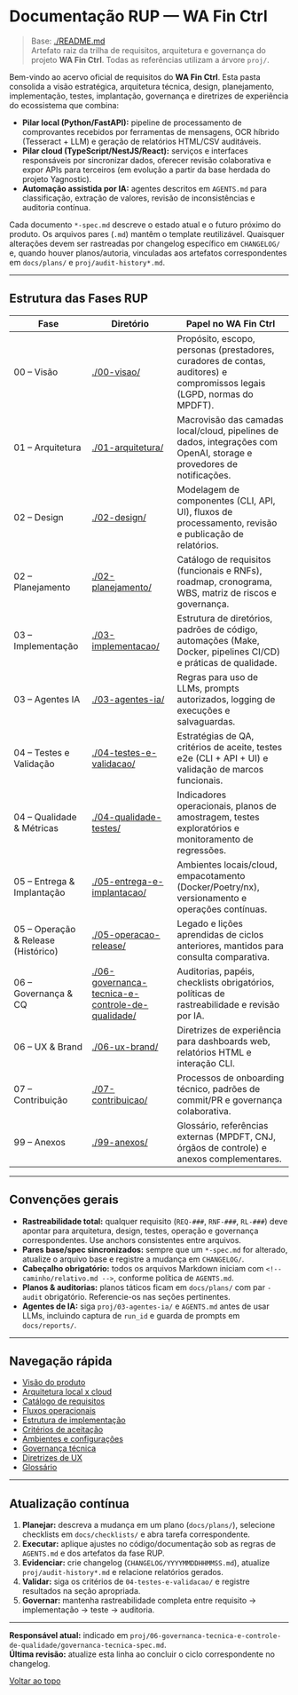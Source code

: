 <!-- proj/README-spec.md -->
# Documentação RUP — WA Fin Ctrl

> Base: [./README.md](./README.md)  
> Artefato raiz da trilha de requisitos, arquitetura e governança do projeto **WA Fin Ctrl**. Todas as referências utilizam a árvore `proj/`.

Bem-vindo ao acervo oficial de requisitos do **WA Fin Ctrl**. Esta pasta consolida a visão estratégica, arquitetura técnica, design, planejamento, implementação, testes, implantação, governança e diretrizes de experiência do ecossistema que combina:

- **Pilar local (Python/FastAPI):** pipeline de processamento de comprovantes recebidos por ferramentas de mensagens, OCR híbrido (Tesseract + LLM) e geração de relatórios HTML/CSV auditáveis.
- **Pilar cloud (TypeScript/NestJS/React):** serviços e interfaces responsáveis por sincronizar dados, oferecer revisão colaborativa e expor APIs para terceiros (em evolução a partir da base herdada do projeto Yagnostic).
- **Automação assistida por IA:** agentes descritos em `AGENTS.md` para classificação, extração de valores, revisão de inconsistências e auditoria contínua.

Cada documento `*-spec.md` descreve o estado atual e o futuro próximo do produto. Os arquivos pares (`.md`) mantêm o template reutilizável. Quaisquer alterações devem ser rastreadas por changelog específico em `CHANGELOG/` e, quando houver planos/autoria, vinculadas aos artefatos correspondentes em `docs/plans/` e `proj/audit-history*.md`.

---

## Estrutura das Fases RUP

| Fase | Diretório | Papel no WA Fin Ctrl |
| --- | --- | --- |
| 00 – Visão | [./00-visao/](./00-visao/) | Propósito, escopo, personas (prestadores, curadores de contas, auditores) e compromissos legais (LGPD, normas do MPDFT). |
| 01 – Arquitetura | [./01-arquitetura/](./01-arquitetura/) | Macrovisão das camadas local/cloud, pipelines de dados, integrações com OpenAI, storage e provedores de notificações. |
| 02 – Design | [./02-design/](./02-design/) | Modelagem de componentes (CLI, API, UI), fluxos de processamento, revisão e publicação de relatórios. |
| 02 – Planejamento | [./02-planejamento/](./02-planejamento/) | Catálogo de requisitos (funcionais e RNFs), roadmap, cronograma, WBS, matriz de riscos e governança. |
| 03 – Implementação | [./03-implementacao/](./03-implementacao/) | Estrutura de diretórios, padrões de código, automações (Make, Docker, pipelines CI/CD) e práticas de qualidade. |
| 03 – Agentes IA | [./03-agentes-ia/](./03-agentes-ia/) | Regras para uso de LLMs, prompts autorizados, logging de execuções e salvaguardas. |
| 04 – Testes e Validação | [./04-testes-e-validacao/](./04-testes-e-validacao/) | Estratégias de QA, critérios de aceite, testes e2e (CLI + API + UI) e validação de marcos funcionais. |
| 04 – Qualidade & Métricas | [./04-qualidade-testes/](./04-qualidade-testes/) | Indicadores operacionais, planos de amostragem, testes exploratórios e monitoramento de regressões. |
| 05 – Entrega & Implantação | [./05-entrega-e-implantacao/](./05-entrega-e-implantacao/) | Ambientes locais/cloud, empacotamento (Docker/Poetry/nx), versionamento e operações contínuas. |
| 05 – Operação & Release (Histórico) | [./05-operacao-release/](./05-operacao-release/) | Legado e lições aprendidas de ciclos anteriores, mantidos para consulta comparativa. |
| 06 – Governança & CQ | [./06-governanca-tecnica-e-controle-de-qualidade/](./06-governanca-tecnica-e-controle-de-qualidade/) | Auditorias, papéis, checklists obrigatórios, políticas de rastreabilidade e revisão por IA. |
| 06 – UX & Brand | [./06-ux-brand/](./06-ux-brand/) | Diretrizes de experiência para dashboards web, relatórios HTML e interação CLI. |
| 07 – Contribuição | [./07-contribuicao/](./07-contribuicao/) | Processos de onboarding técnico, padrões de commit/PR e governança colaborativa. |
| 99 – Anexos | [./99-anexos/](./99-anexos/) | Glossário, referências externas (MPDFT, CNJ, órgãos de controle) e anexos complementares. |

---

## Convenções gerais

- **Rastreabilidade total:** qualquer requisito (`REQ-###`, `RNF-###`, `RL-###`) deve apontar para arquitetura, design, testes, operação e governança correspondentes. Use anchors consistentes entre arquivos.
- **Pares base/spec sincronizados:** sempre que um `*-spec.md` for alterado, atualize o arquivo base e registre a mudança em `CHANGELOG/`.
- **Cabeçalho obrigatório:** todos os arquivos Markdown iniciam com `<!-- caminho/relativo.md -->`, conforme política de `AGENTS.md`.
- **Planos & auditorias:** planos táticos ficam em `docs/plans/` com par `-audit` obrigatório. Referencie-os nas seções pertinentes.
- **Agentes de IA:** siga `proj/03-agentes-ia/` e `AGENTS.md` antes de usar LLMs, incluindo captura de `run_id` e guarda de prompts em `docs/reports/`.

---

## Navegação rápida

- [Visão do produto](00-visao/visao-do-produto-spec.md)
- [Arquitetura local x cloud](01-arquitetura/arquitetura-da-extensao-spec.md)
- [Catálogo de requisitos](02-planejamento/requisitos-spec.md)
- [Fluxos operacionais](02-design/fluxos-spec.md)
- [Estrutura de implementação](03-implementacao/estrutura-de-projeto-spec.md)
- [Critérios de aceitação](04-testes-e-validacao/criterios-de-aceitacao-spec.md)
- [Ambientes e configurações](05-entrega-e-implantacao/ambientes-e-configuracoes-spec.md)
- [Governança técnica](06-governanca-tecnica-e-controle-de-qualidade/governanca-tecnica-spec.md)
- [Diretrizes de UX](06-ux-brand/diretrizes-de-ux-spec.md)
- [Glossário](99-anexos/glossario-spec.md)

---

## Atualização contínua

1. **Planejar:** descreva a mudança em um plano (`docs/plans/`), selecione checklists em `docs/checklists/` e abra tarefa correspondente.
2. **Executar:** aplique ajustes no código/documentação sob as regras de `AGENTS.md` e dos artefatos da fase RUP.
3. **Evidenciar:** crie changelog (`CHANGELOG/YYYYMMDDHHMMSS.md`), atualize `proj/audit-history*.md` e relacione relatórios gerados.
4. **Validar:** siga os critérios de `04-testes-e-validacao/` e registre resultados na seção apropriada.
5. **Governar:** mantenha rastreabilidade completa entre requisito → implementação → teste → auditoria.

---

**Responsável atual:** indicado em `proj/06-governanca-tecnica-e-controle-de-qualidade/governanca-tecnica-spec.md`.  
**Última revisão:** atualize esta linha ao concluir o ciclo correspondente no changelog.

[Voltar ao topo](#documentação-rup-—-wa-fin-ctrl)
